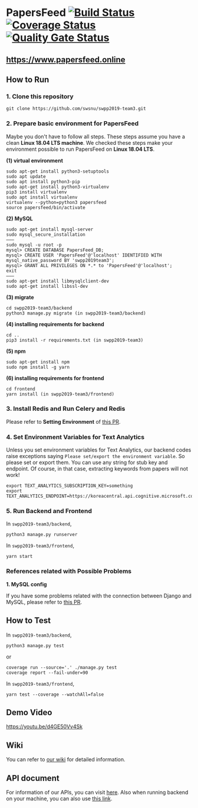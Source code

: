 # PapersFeed [![Build Status](https://travis-ci.com/swsnu/swpp2019-team3.svg?branch=master)](https://travis-ci.com/swsnu/swpp2019-team3) [![Coverage Status](https://coveralls.io/repos/github/swsnu/swpp2019-team3/badge.svg?branch=master)](https://coveralls.io/github/swsnu/swpp2019-team3?branch=master) [![Quality Gate Status](https://sonarcloud.io/api/project_badges/measure?project=swsnu_swpp2019-team3&metric=alert_status)](https://sonarcloud.io/dashboard?id=swsnu_swpp2019-team3)

## https://www.papersfeed.online

## How to Run
### 1. Clone this repository
`git clone https://github.com/swsnu/swpp2019-team3.git`

### 2. Prepare basic environment for PapersFeed
Maybe you don't have to follow all steps. These steps assume you have a clean **Linux 18.04 LTS machine**. We checked these steps make your environment possible to run PapersFeed on **Linux 18.04 LTS**.

**(1) virtual environment**
```
sudo apt-get install python3-setuptools
sudo apt update
sudo apt install python3-pip
sudo apt-get install python3-virtualenv
pip3 install virtualenv
sudo apt install virtualenv
virtualenv --python=python3 papersfeed
source papersfeed/bin/activate
```

**(2) MySQL**
```
sudo apt-get install mysql-server
sudo mysql_secure_installation
———
sudo mysql -u root -p
mysql> CREATE DATABASE PapersFeed_DB;
mysql> CREATE USER 'PapersFeed'@'localhost' IDENTIFIED WITH mysql_native_password BY 'swpp2019team3';
mysql> GRANT ALL PRIVILEGES ON *.* to 'PapersFeed'@'localhost';
exit
———
sudo apt-get install libmysqlclient-dev
sudo apt-get install libssl-dev
```

**(3) migrate**
```
cd swpp2019-team3/backend
python3 manage.py migrate (in swpp2019-team3/backend)
```

**(4) installing requirements for backend**
```
cd ..
pip3 install -r requirements.txt (in swpp2019-team3)
```

**(5) npm**
```
sudo apt-get install npm
sudo npm install -g yarn
```

**(6) installing requirements for frontend**
```
cd frontend
yarn install (in swpp2019-team3/frontend)
```

### 3. Install Redis and Run Celery and Redis
Please refer to **Setting Environment** of [this PR](https://github.com/swsnu/swpp2019-team3/pull/181).

### 4. Set Environment Variables for Text Analytics
Unless you set environment variables for Text Analytics, our backend codes raise exceptions saying `Please set/export the environment variable`. So please set or export them. You can use any string for stub key and endpoint. Of course, in that case, extracting keywords from papers will not work!
```
export TEXT_ANALYTICS_SUBSCRIPTION_KEY=something
export TEXT_ANALYTICS_ENDPOINT=https://koreacentral.api.cognitive.microsoft.com/
```

### 5. Run Backend and Frontend
In `swpp2019-team3/backend`,
```
python3 manage.py runserver
```

In `swpp2019-team3/frontend`,
```
yarn start
```

### References related with Possible Problems
**1. MySQL config**

If you have some problems related with the connection between Django and MySQL, please refer to [this PR](https://github.com/swsnu/swpp2019-team3/pull/10).


## How to Test
In `swpp2019-team3/backend`,
```
python3 manage.py test
```
or
```
coverage run --source='.' ./manage.py test
coverage report --fail-under=90
```

In `swpp2019-team3/frontend`,
```
yarn test --coverage --watchAll=false
```

## Demo Video
https://youtu.be/d4GE50Vv4Sk

## Wiki
You can refer to [our wiki](https://github.com/swsnu/swpp2019-team3/wiki) for detailed information.

## API document
For information of our APIs, you can visit [here](https://www.papersfeed.online/static/apidoc/apidoc.html).
Also when running backend on your machine, you can also use [this link](http://localhost:8000/static/apidoc/apidoc.html).

